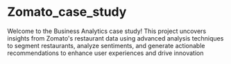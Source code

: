 # Zomato_case_study
Welcome to the Business Analytics case study! This project uncovers insights from Zomato's restaurant data using advanced analysis techniques to segment restaurants, analyze sentiments, and generate actionable recommendations to enhance user experiences and drive innovation

